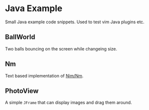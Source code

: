 # Java Example 
Small Java example code snippets. Used to test vim Java plugins etc.

## BallWorld
Two balls bouncing on the screen while changeing size.

## Nm
Text based implementation of [Nim/Nm](https://en.wikipedia.org/wiki/Nim).

## PhotoView
A simple `JFrame` that can display images and drag them around.
